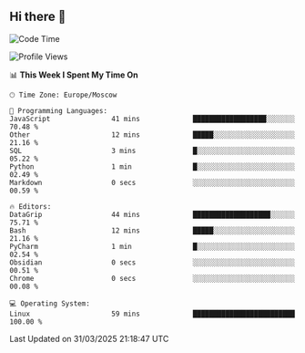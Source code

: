## Hi there 👋
<!--START_SECTION:waka-->
![Code Time](http://img.shields.io/badge/Code%20Time-4%2C793%20hrs%2051%20mins-blue)

![Profile Views](http://img.shields.io/badge/Profile%20Views-0-blue)

📊 **This Week I Spent My Time On** 

```text
🕑︎ Time Zone: Europe/Moscow

💬 Programming Languages: 
JavaScript               41 mins             ██████████████████░░░░░░░   70.48 % 
Other                    12 mins             █████░░░░░░░░░░░░░░░░░░░░   21.16 % 
SQL                      3 mins              █░░░░░░░░░░░░░░░░░░░░░░░░   05.22 % 
Python                   1 min               █░░░░░░░░░░░░░░░░░░░░░░░░   02.49 % 
Markdown                 0 secs              ░░░░░░░░░░░░░░░░░░░░░░░░░   00.59 % 

🔥 Editors: 
DataGrip                 44 mins             ███████████████████░░░░░░   75.71 % 
Bash                     12 mins             █████░░░░░░░░░░░░░░░░░░░░   21.16 % 
PyCharm                  1 min               █░░░░░░░░░░░░░░░░░░░░░░░░   02.54 % 
Obsidian                 0 secs              ░░░░░░░░░░░░░░░░░░░░░░░░░   00.51 % 
Chrome                   0 secs              ░░░░░░░░░░░░░░░░░░░░░░░░░   00.08 % 

💻 Operating System: 
Linux                    59 mins             █████████████████████████   100.00 % 
```


 Last Updated on 31/03/2025 21:18:47 UTC
<!--END_SECTION:waka-->
<!--
**w3ll1ngt/w3ll1ngt** is a ✨ _special_ ✨ repository because its `README.md` (this file) appears on your GitHub profile.

Here are some ideas to get you started:

- 🔭 I’m currently working on ...
- 🌱 I’m currently learning ...
- 👯 I’m looking to collaborate on ...
- 🤔 I’m looking for help with ...
- 💬 Ask me about ...
- 📫 How to reach me: ...
- 😄 Pronouns: ...
- ⚡ Fun fact: ...
-->
